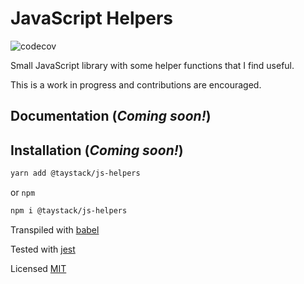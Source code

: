 # JavaScript Helpers

![codecov](https://codecov.io/gh/taystack/js-helpers/commit/345ca69517810bf1056df3e392d74d48f88d44a7/graphs/badge.svg)

Small JavaScript library with some helper functions that I find useful.

This is a work in progress and contributions are encouraged.

## Documentation (_Coming soon!_)

## Installation (_Coming soon!_)

```bash
yarn add @taystack/js-helpers
```
or `npm`
```bash
npm i @taystack/js-helpers
```

Transpiled with [babel](https://babeljs.io/)

Tested with [jest](https://jestjs.io/)

Licensed [MIT](https://opensource.org/licenses/MIT)
